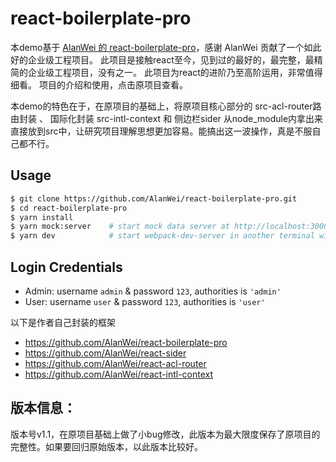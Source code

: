 # react-boilerplate-pro

本demo基于 [AlanWei 的 react-boilerplate-pro](https://github.com/AlanWei/react-boilerplate-pro)，感谢 AlanWei 贡献了一个如此好的企业级工程项目。
此项目是接触react至今，见到过的最好的，最完整，最精简的企业级工程项目，没有之一。
此项目为react的进阶乃至高阶运用，非常值得细看。
项目的介绍和使用，点击原项目查看。

本demo的特色在于，在原项目的基础上，将原项目核心部分的 src-acl-router路由封装 、 国际化封装 src-intl-context 和 侧边栏sider 从node_module内拿出来 直接放到src中，让研究项目理解思想更加容易。能搞出这一波操作，真是不服自己都不行。


## Usage
```bash
$ git clone https://github.com/AlanWei/react-boilerplate-pro.git
$ cd react-boilerplate-pro
$ yarn install
$ yarn mock:server    # start mock data server at http://localhost:3000, npm run mock:server also works
$ yarn dev            # start webpack-dev-server in another terminal window at http://localhost:8080, npm run dev also works
```

## Login Credentials
* Admin: username `admin` & password `123`, authorities is `'admin'`
* User: username `user` & password `123`, authorities is `'user'`

以下是作者自己封装的框架
- https://github.com/AlanWei/react-boilerplate-pro
- https://github.com/AlanWei/react-sider
- https://github.com/AlanWei/react-acl-router
- https://github.com/AlanWei/react-intl-context

## 版本信息：
版本号v1.1，在原项目基础上做了小bug修改，此版本为最大限度保存了原项目的完整性。如果要回归原始版本，以此版本比较好。